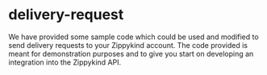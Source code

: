 # delivery-request
We have provided some sample code which could be used and modified to send delivery requests to your Zippykind account.  The code provided is meant for demonstration purposes and to give you start on developing an integration into the Zippykind API.
